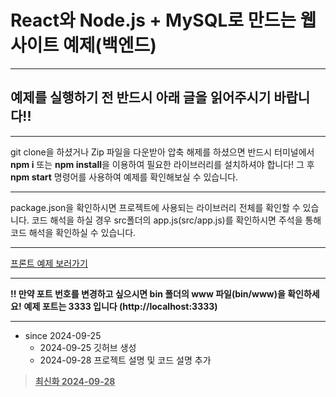 # React와 Node.js + MySQL로 만드는 웹사이트 예제(백엔드)

---

## 예제를 실행하기 전 반드시 아래 글을 읽어주시기 바랍니다!!

---

git clone을 하셨거나 Zip 파일을 다운받아 압축 해제를 하셨으면 반드시 터미널에서 **npm i** 또는 **npm install**을 이용하여 필요한 라이브러리를 설치하셔야 합니다!
  그 후 **npm start** 명령어를 사용하여 예제를 확인해보실 수 있습니다.

---

package.json을 확인하시면 프로젝트에 사용되는 라이브러리 전체를 확인할 수 있습니다.
  코드 해석을 하실 경우 src폴더의 app.js(src/app.js)를 확인하시면 주석을 통해 코드 해석을 확인하실 수 있습니다.

---

[프론트 예제 보러가기](https://github.com/HeoGwan/DB_Design_Front_Template)

---

**!! 만약 포트 번호를 변경하고 싶으시면 bin 폴더의 www 파일(bin/www)을 확인하세요!**
<b>예제 포트는 3333 입니다 (http://localhost:3333)</b>

---

* since 2024-09-25
    * 2024-09-25 깃허브 생성
    * 2024-09-28 프로젝트 설명 및 코드 설명 추가

> **<u>최신화 2024-09-28</u>**